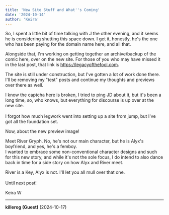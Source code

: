 ```yaml
---
title: 'New Site Stuff and What''s Coming'
date: '2024-10-14'
author: 'Keira'
---
```


<p>So, I spent a little bit of time talking with J the other evening, and it seems he is considering shutting this space down. I get it, honestly, he's the one who has been paying for the domain name here, and all that. </p><p>Alongside that, I'm working on getting together an archive/backup of the comic here, over on the new site. For those of you who may have missed it in the last post, that link is <a href="https://legacyofthefool.com" target="_blank">https://legacyofthefool.com</a>.</p><p>The site is still under construction, but I've gotten a lot of work done there. I'll be removing my "test" posts and continue my thoughts and previews over there as well. </p><p>I know the captcha here is broken, I tried to ping JD about it, but it's been a long time, so, who knows, but everything for discourse is up over at the new site.<br><br>I forgot how much legwork went into setting up a site from jump, but I've got all the foundation set.</p><p>Now, about the new preview image!</p><p>Meet River Gryph. No, he's not our main character, but he is Alyx's boyfriend, and yes, he's a femboy.<br>I wanted to embrace some non-conventional character designs and such for this new story, and while it's not the sole focus, I do intend to  also dance back in time for a side story on how Alyx and River meet. <br></p><p>River is a Key, Alyx is not. I'll let you all mull over that one.<br><br>Until next post!</p><p>Keira W</p>

---
**killerog (Guest)** (2024-10-17)

<br>

